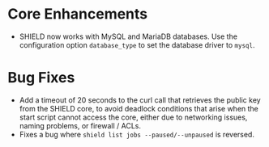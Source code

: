 # Core Enhancements

- SHIELD now works with MySQL and MariaDB databases. Use the configuration
  option `database_type` to set the database driver to `mysql`.

# Bug Fixes

- Add a timeout of 20 seconds to the curl call that retrieves the
  public key from the SHIELD core, to avoid deadlock conditions
  that arise when the start script cannot access the core, either
  due to networking issues, naming problems, or firewall / ACLs.
- Fixes a bug where `shield list jobs --paused/--unpaused` is reversed.
